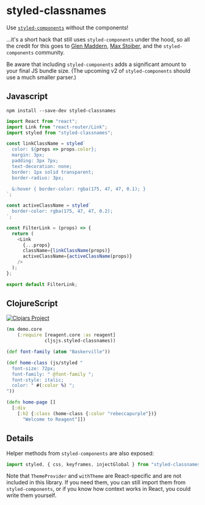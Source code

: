 # styled-classnames
Use [`styled-components`](https://github.com/styled-components/styled-components) without the components!

...it's a short hack that still uses `styled-components` under the hood, so all the credit for this goes to [Glen Maddern](https://twitter.com/glenmaddern), [Max Stoiber](https://twitter.com/mxstbr), and the `styled-components` community.

Be aware that including `styled-components` adds a significant amount to your final JS bundle size. (The upcoming v2 of `styled-components` should use a much smaller parser.)

## Javascript

```
npm install --save-dev styled-classnames
```

```javascript
import React from "react";
import Link from "react-router/Link";
import styled from "styled-classnames";

const linkClassName = styled`
  color: ${props => props.color};
  margin: 3px;
  padding: 3px 7px;
  text-decoration: none;
  border: 1px solid transparent;
  border-radius: 3px;

  &:hover { border-color: rgba(175, 47, 47, 0.1); }
`;

const activeClassName = styled`
  border-color: rgba(175, 47, 47, 0.2);
`;

const FilterLink = (props) => {
  return (
    <Link
      {...props}
      className={linkClassName(props)}
      activeClassName={activeClassName(props)}
    />
  );
};

export default FilterLink;
```

## ClojureScript

[![Clojars Project](https://img.shields.io/clojars/v/cljsjs/styled-classnames.svg)](https://clojars.org/cljsjs/styled-classnames)

```clojure
(ns demo.core
    (:require [reagent.core :as reagent]
              cljsjs.styled-classnames))

(def font-family (atom "Baskerville"))

(def home-class (js/styled "
  font-size: 72px;
  font-family: " @font-family ";
  font-style: italic;
  color: " #(:color %) ";
"))

(defn home-page []
  [:div
    [:h2 {:class (home-class {:color "rebeccapurple"})}
      "Welcome to Reagent"]])
```

## Details
Helper methods from `styled-components` are also exposed:
```javascript
import styled, { css, keyframes, injectGlobal } from "styled-classnames";
```

Note that `ThemeProvider` and `withTheme` are React-specific and are not included in this library. If you need them, you can still import them from `styled-components`, or if you know how context works in React, you could write them yourself.

